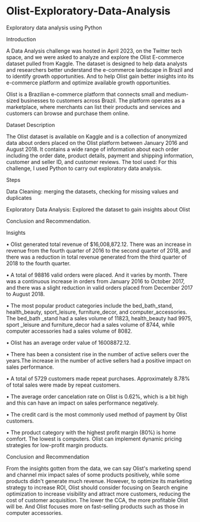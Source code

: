 # Olist-Exploratory-Data-Analysis
Exploratory data analysis using Python

Introduction 

A Data Analysis challenge was hosted in April 2023, on the Twitter tech space, and we were asked to analyze and explore the Olist E-commerce dataset pulled from Kaggle. The dataset is designed to help data analysts and researchers better understand the e-commerce landscape in Brazil and to identify growth opportunities. And to help Olist gain better insights into its e-commerce platform and optimize available growth opportunities.

Olist is a Brazilian e-commerce platform that connects small and medium-sized businesses to customers across Brazil. The platform operates as a marketplace, where merchants can list their products and services and customers can browse and purchase them online.

Dataset Description

The Olist dataset is available on Kaggle and is a collection of anonymized data about orders placed on the Olist platform between January 2016 and August 2018. It contains a wide range of information about each order including the order date, product details, payment and shipping information, customer and seller ID, and customer reviews. The tool used: For this challenge, I used Python to carry out exploratory data analysis.

Steps

Data Cleaning: merging the datasets, checking for missing values and duplicates

Exploratory Data Analysis: Explored the dataset to gain insights about Olist

Conclusion and Recommendation.

Insights

•	Olist generated total revenue of $16,008,872.12. There was an increase in revenue from the fourth quarter of 2016 to the second quarter of 2018, and there was a reduction in total revenue generated from the third quarter of 2018 to the fourth quarter.

•	A total of 98816 valid orders were placed. And it varies by month. There was a continuous increase in orders from January 2016 to October 2017, and there was a slight reduction in valid orders placed from December 2017 to August 2018.

•	The most popular product categories include the bed_bath_stand, health_beauty, sport_leisure, furniture_decor, and computer_accessories. The bed_bath _stand had a sales volume of 11823, health_beauty had 9975, sport _leisure and furniture_decor had a sales volume of 8744, while computer accessories had a sales volume of 8082.

•	Olist has an average order value of 16008872.12.

•	There has been a consistent rise in the number of active sellers over the years.The increase in the number of active sellers had a positive impact on sales performance.

•	A total of 5729 customers made repeat purchases. Approximately 8.78% of total sales were made by repeat customers.

•	The average order cancelation rate on Olist is 0.62%, which is a bit high and this can have an impact on sales performance negatively.

•	The credit card is the most commonly used method of payment by Olist customers.

•	The product category with the highest profit margin (80%) is home comfort. The lowest is computers. Olist can implement dynamic pricing strategies for low-profit margin products.

Conclusion and Recommendation

From the insights gotten from the data, we can say Olist's marketing spend and channel mix impact sales of some products positively, while some products didn't generate much revenue. However, to optimize its marketing strategy to increase ROI, Olist should consider focusing on Search engine optimization to increase visibility and attract more customers, reducing the cost of customer acquisition. The lower the CCA, the more profitable Olist will be. And Olist focuses more on fast-selling products such as those in computer accessories.





 
 



